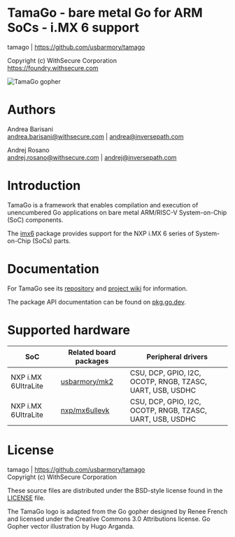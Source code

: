 TamaGo - bare metal Go for ARM SoCs - i.MX 6 support
====================================================

tamago | https://github.com/usbarmory/tamago  

Copyright (c) WithSecure Corporation  
https://foundry.withsecure.com

![TamaGo gopher](https://github.com/usbarmory/tamago/wiki/images/tamago.svg?sanitize=true)

Authors
=======

Andrea Barisani  
andrea.barisani@withsecure.com | andrea@inversepath.com  

Andrej Rosano  
andrej.rosano@withsecure.com   | andrej@inversepath.com  

Introduction
============

TamaGo is a framework that enables compilation and execution of unencumbered Go
applications on bare metal ARM/RISC-V System-on-Chip (SoC) components.

The [imx6](https://github.com/usbarmory/tamago/tree/master/soc/imx6) package
provides support for the NXP i.MX 6 series of System-on-Chip (SoCs) parts.

Documentation
=============

For TamaGo see its [repository](https://github.com/usbarmory/tamago) and
[project wiki](https://github.com/usbarmory/tamago/wiki) for information.

The package API documentation can be found on
[pkg.go.dev](https://pkg.go.dev/github.com/usbarmory/tamago).

Supported hardware
==================

| SoC                 | Related board packages                                                               | Peripheral drivers                                        |
|---------------------|--------------------------------------------------------------------------------------|-----------------------------------------------------------|
| NXP i.MX 6UltraLite | [usbarmory/mk2](https://github.com/usbarmory/tamago/tree/master/board/usbarmory)     | CSU, DCP, GPIO, I2C, OCOTP, RNGB, TZASC, UART, USB, USDHC |
| NXP i.MX 6UltraLite | [nxp/mx6ullevk](https://github.com/usbarmory/tamago/tree/master/board/nxp/mx6ullevk) | CSU, DCP, GPIO, I2C, OCOTP, RNGB, TZASC, UART, USB, USDHC |

License
=======

tamago | https://github.com/usbarmory/tamago  
Copyright (c) WithSecure Corporation

These source files are distributed under the BSD-style license found in the
[LICENSE](https://github.com/usbarmory/tamago/blob/master/LICENSE) file.

The TamaGo logo is adapted from the Go gopher designed by Renee French and
licensed under the Creative Commons 3.0 Attributions license. Go Gopher vector
illustration by Hugo Arganda.
